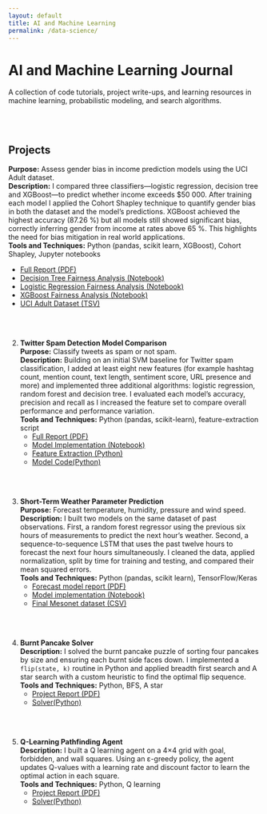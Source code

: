 ```yaml
---
layout: default
title: AI and Machine Learning
permalink: /data-science/
---
```


#  AI and Machine Learning Journal

A collection of code tutorials, project write-ups, and learning resources in machine learning, probabilistic modeling, and search algorithms.
<!--
## Learning

Begin here for theory notes, tutorials and lecture materials:  
* [Data Science Learning Resources →](/data-science/learning/)
-->
<br><br>

## Projects


**Purpose:** Assess gender bias in income prediction models using the UCI Adult dataset.  
**Description:** I compared three classifiers—logistic regression, decision tree and XGBoost—to predict whether income exceeds \$50 000. After training each model I applied the Cohort Shapley technique to quantify gender bias in both the dataset and the model’s predictions. XGBoost achieved the highest accuracy (87.26 %) but all models still showed significant bias, correctly inferring gender from income at rates above 65 %. This highlights the need for bias mitigation in real world applications.  
**Tools and Techniques:** Python (pandas, scikit learn, XGBoost), Cohort Shapley, Jupyter notebooks  

* [Full Report (PDF)](works/group_5_materials/group_5_report.pdf)  
* [Decision Tree Fairness Analysis (Notebook)](works/group_5_materials/Adult_fairness_DecisionTree.ipynb)  
* [Logistic Regression Fairness Analysis (Notebook)](works/group_5_materials/Adult_fairness_LogisticRegression.ipynb)  
* [XGBoost Fairness Analysis (Notebook)](works/group_5_materials/Adult_fairness_XGboost.ipynb)  
* [UCI Adult Dataset (TSV)](works/group_5_materials/adult.tsv)


<br><br>

2. **Twitter Spam Detection Model Comparison**  
**Purpose:** Classify tweets as spam or not spam.  
**Description:** Building on an initial SVM baseline for Twitter spam classification, I added at least eight new features (for example hashtag count, mention count, text length, sentiment score, URL presence and more) and implemented three additional algorithms: logistic regression, random forest and decision tree. I evaluated each model’s accuracy, precision and recall as I increased the feature set to compare overall performance and performance variation.  
   **Tools and Techniques:** Python (pandas, scikit-learn), feature-extraction script  
   * [Full Report (PDF)](/data-science/works/x_classification/hw1report%20(1).pdf)
   * [Model Implementation (Notebook)](../data-science/works/x_classification/hw1.ipynb)
   * [Feature Extraction (Python)](../data-science/works/x_classification/get_feature.py)
   * [Model Code(Python)](../data-science/works/x_classification/x_class.py)

<br><br>

3. **Short-Term Weather Parameter Prediction**  
   **Purpose:** Forecast temperature, humidity, pressure and wind speed.  
   **Description:** I built two models on the same dataset of past observations. First, a random forest regressor using the previous six hours of measurements to predict the next hour’s weather. Second, a sequence-to-sequence LSTM that uses the past twelve hours to forecast the next four hours simultaneously. I cleaned the data, applied normalization, split by time for training and testing, and compared their mean squared errors.  
   **Tools and Techniques:** Python (pandas, scikit learn), TensorFlow/Keras
   * [Forecast model report (PDF)](/data-science/works/weather_prediction/Predicting%20Short-Term%20Weather%20Parameters%20with%20Random%20Forest%20and%20LSTM.pdf)  
   * [Model implementation (Notebook)](/data-science/works/weather_prediction/Project4.ipynb)  
   * [Final Mesonet dataset (CSV)](/data-science/works/weather_prediction/Final%20Mesonet%20Dataset.csv)


<br><br>

4. **Burnt Pancake Solver**  
   **Description:** I solved the burnt pancake puzzle of sorting four pancakes by size and ensuring each burnt side faces down. I implemented a `flip(state, k)` routine in Python and applied breadth first search and A star search with a custom heuristic to find the optimal flip sequence.  
   **Tools and Techniques:** Python, BFS, A star  
   * [Project Report (PDF)](../data-science/works/Burnt_Pancake/Burnt_Pancake.pdf)
   * [Solver(Python)](../data-science/works/Burnt_Pancake/burnt_pancake.py)
     
<br><br>

5. **Q-Learning Pathfinding Agent**  
   **Description:** I built a Q learning agent on a 4×4 grid with goal, forbidden, and wall squares. Using an ε-greedy policy, the agent updates Q-values with a learning rate and discount factor to learn the optimal action in each square.  
   **Tools and Techniques:** Python, Q learning  
   * [Project Report (PDF)](../data-science/Q-learn/Qlearn.pdf)
   * [Solver(Python)](../data-science/Q-learn/qlearn.py)
     

